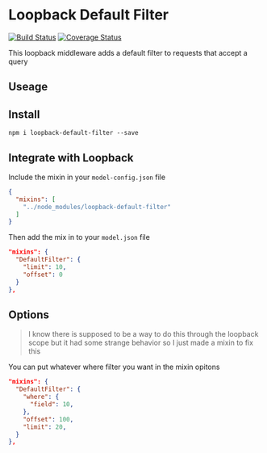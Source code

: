 # Loopback Default Filter

[![Build Status](https://travis-ci.com/Danwakeem/loopback-default-filter.svg?branch=master)](https://travis-ci.com/Danwakeem/loopback-default-filter)
[![Coverage Status](https://coveralls.io/repos/github/Danwakeem/loopback-default-filter/badge.svg?branch=master)](https://coveralls.io/github/Danwakeem/loopback-default-filter?branch=master)

This loopback middleware adds a default filter to requests that accept a query

## Useage

## Install
`npm i loopback-default-filter --save`

## Integrate with Loopback
Include the mixin in your `model-config.json` file

```json
{
  "mixins": [
    "../node_modules/loopback-default-filter"
  ]
}
```

Then add the mix in to your `model.json` file
```json
"mixins": {
  "DefaultFilter": {
    "limit": 10,
    "offset": 0
  }
},
```

## Options
> I know there is supposed to be a way to do this through the loopback scope but it had some strange behavior so I just made a mixin to fix this

You can put whatever where filter you want in the mixin opitons
```json
"mixins": {
  "DefaultFilter": {
    "where": {
      "field": 10,
    },
    "offset": 100,
    "limit": 20,
  }
},
```
